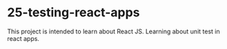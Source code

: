 # 25-testing-react-apps

This project is intended to learn about React JS. Learning about unit test in react apps.